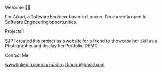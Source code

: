 Welcome 🤝🏾

I'm Zakari, a Software Engineer based in London. I'm currently open to Software Engineering opportunities. 

Projects!!

SJP
I created this project as a website for a friend to showcase her skill as a Photographer and display her Portfolio. DEMO 

Contact Me

www.linkedin.com/in/zbadiru
zbadiru@gmail.com
